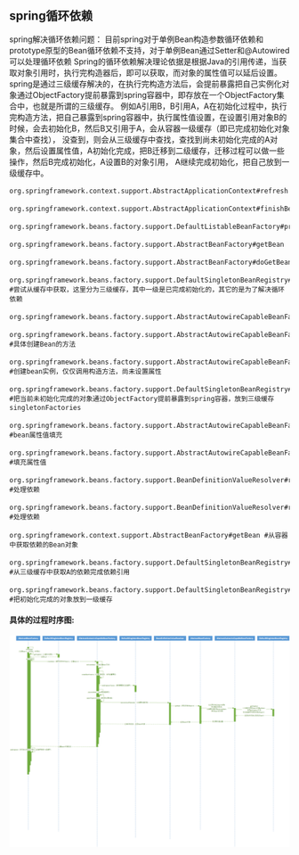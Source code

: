 ## spring循环依赖
spring解决循环依赖问题：
目前spring对于单例Bean构造参数循环依赖和prototype原型的Bean循环依赖不支持，对于单例Bean通过Setter和@Autowired可以处理循环依赖
Spring的循环依赖解决理论依据是根据Java的引用传递，当获取对象引用时，执行完构造器后，即可以获取，而对象的属性值可以延后设置。
spring是通过三级缓存解决的，在执行完构造方法后，会提前暴露把自己实例化对象通过ObjectFactory提前暴露到spring容器中，即存放在一个ObjectFactory集合中，也就是所谓的三级缓存。
例如A引用B，B引用A，A在初始化过程中，执行完构造方法，把自己暴露到spring容器中，执行属性值设置，在设置引用对象B的时候，会去初始化B，然后B又引用于A，会从容器一级缓存（即已完成初始化对象集合中查找），
没查到，则会从三级缓存中查找，查找到尚未初始化完成的A对象，然后设置属性值，A初始化完成，把B迁移到二级缓存，迁移过程可以做一些操作，然后B完成初始化，A设置B的对象引用，
A继续完成初始化，把自己放到一级缓存中。
``` 
org.springframework.context.support.AbstractApplicationContext#refresh
    org.springframework.context.support.AbstractApplicationContext#finishBeanFactoryInitialization
	    org.springframework.beans.factory.support.DefaultListableBeanFactory#preInstantiateSingletons
		        org.springframework.beans.factory.support.AbstractBeanFactory#getBean
				org.springframework.beans.factory.support.AbstractBeanFactory#doGetBean
					org.springframework.beans.factory.support.DefaultSingletonBeanRegistry#getSingleton #尝试从缓存中获取，这里分为三级缓存，其中一级是已完成初始化的，其它的是为了解决循环依赖
						org.springframework.beans.factory.support.AbstractAutowireCapableBeanFactory#createBean
							org.springframework.beans.factory.support.AbstractAutowireCapableBeanFactory#doCreateBean #具体创建Bean的方法
								org.springframework.beans.factory.support.AbstractAutowireCapableBeanFactory#createBeanInstance #创建bean实例，仅仅调用构造方法，尚未设置属性
								org.springframework.beans.factory.support.DefaultSingletonBeanRegistry#addSingletonFactory  #把当前未初始化完成的对象通过ObjectFactory提前暴露到spring容器，放到三级缓存singletonFactories
								org.springframework.beans.factory.support.AbstractAutowireCapableBeanFactory#populateBean    #bean属性值填充
									org.springframework.beans.factory.support.AbstractAutowireCapableBeanFactory#applyPropertyValues #填充属性值
										org.springframework.beans.factory.support.BeanDefinitionValueResolver#resolveValueIfNecessary #处理依赖
											org.springframework.beans.factory.support.BeanDefinitionValueResolver#resolveReference	#处理依赖
												org.springframework.context.support.AbstractBeanFactory#getBean #从容器中获取依赖的Bean对象
													org.springframework.beans.factory.support.DefaultSingletonBeanRegistry#getSingleton #从三级缓存中获取A的依赖完成依赖引用
					org.springframework.beans.factory.support.DefaultSingletonBeanRegistry#addSingleton #把初始化完成的对象放到一级缓存 
```

#### 具体的过程时序图:
![avatar](https://raw.githubusercontent.com/wuhengguan/lagou-transfer/master/spring%E5%BE%AA%E7%8E%AF%E4%BE%9D%E8%B5%96%E6%97%B6%E5%BA%8F%E5%9B%BE.png)
